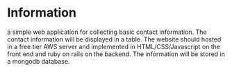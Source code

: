 # Information
a simple web application for collecting basic contact information. The contact information will be displayed in a table. The website should hosted in a free tier AWS server and implemented in HTML/CSS/Javascript on the front end and ruby on rails on the backend. The information will be stored in a mongodb database.
